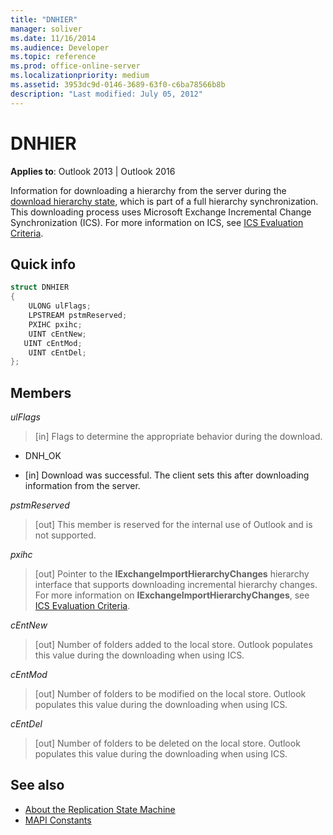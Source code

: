 ```yaml
---
title: "DNHIER"
manager: soliver
ms.date: 11/16/2014
ms.audience: Developer
ms.topic: reference
ms.prod: office-online-server
ms.localizationpriority: medium
ms.assetid: 3953dc9d-0146-3689-63f0-c6ba78566b8b
description: "Last modified: July 05, 2012"
---
```


# DNHIER

**Applies to**: Outlook 2013 | Outlook 2016 
  
Information for downloading a hierarchy from the server during the [download hierarchy state](download-hierarchy-state.md), which is part of a full hierarchy synchronization. This downloading process uses Microsoft Exchange Incremental Change Synchronization (ICS). For more information on ICS, see [ICS Evaluation Criteria](https://msdn.microsoft.com/library/aa579252%28EXCHG.80%29.aspx).
  
## Quick info

```cpp
struct DNHIER 
{ 
    ULONG ulFlags; 
    LPSTREAM pstmReserved; 
    PXIHC pxihc; 
    UINT cEntNew; 
   UINT cEntMod; 
    UINT cEntDel; 
};
```

## Members

_ulFlags_
  
>  [in] Flags to determine the appropriate behavior during the download. 
    
   - DNH_OK
    
   - [in] Download was successful. The client sets this after downloading information from the server.
    
_pstmReserved_
  
> [out] This member is reserved for the internal use of Outlook and is not supported. 
    
_pxihc_
  
>  [out] Pointer to the **IExchangeImportHierarchyChanges** hierarchy interface that supports downloading incremental hierarchy changes. For more information on **IExchangeImportHierarchyChanges**, see [ICS Evaluation Criteria](https://msdn.microsoft.com/library/aa579252%28EXCHG.80%29.aspx).
    
_cEntNew_
  
> [out] Number of folders added to the local store. Outlook populates this value during the downloading when using ICS.
    
_cEntMod_
  
> [out] Number of folders to be modified on the local store. Outlook populates this value during the downloading when using ICS.
    
_cEntDel_
  
> [out] Number of folders to be deleted on the local store. Outlook populates this value during the downloading when using ICS.
    
## See also

- [About the Replication State Machine](about-the-replication-state-machine.md) 
- [MAPI Constants](mapi-constants.md)

